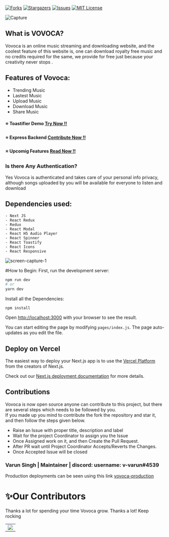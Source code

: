 [![Forks][forks-shield]][forks-url]
[![Stargazers][stars-shield]][stars-url]
[![Issues][issues-shield]][issues-url]
[![MIT License][license-shield]][license-url]

![Capture](https://user-images.githubusercontent.com/47475007/114023460-86d8cd80-9890-11eb-814d-a0d30dbc0b5b.PNG)

## What is VOVOCA?

Vovoca is an online music streaming and downloading website, and the coolest feature of this website is, one can download royalty free music and no credits required for the same, we provide for free just because your creativity never stops
.

## Features of Vovoca:

- Trending Music
- Lastest Music
- Upload Music
- Download Music
- Share Music

#### ⭐ Toastifier Demo <a href="https://toastifier.vercel.app/" target="_blank"> Try Now !! </a>

#### ⭐ Express Backend <a href="https://toastifier.vercel.app/" target="_blank"> Contribute Now !! </a>

#### ⭐ Upcomig Features <a href="https://github.com/varun-singhh/vovoca/blob/Development/FEATURES.md" target="_blank"> Read Now !! </a>

### Is there Any Authentication?

Yes Vovoca is authenticated and takes care of your personal info privacy, although songs uploaded by you will be available for everyone to listen and download

## Dependencies used:

```
- Next JS
- React Redux
- Redux
- React Modal
- React H5 Audio Player
- React Spinner
- React Toastify
- React Icons
- React Responsive
```

![screen-capture-_1_](https://user-images.githubusercontent.com/47475007/114043261-c230c780-98a3-11eb-8526-7a39f52f5b72.gif)

#How to Begin:
First, run the development server:

```bash
npm run dev
# or
yarn dev
```

Install all the Dependencies:

```
npm install
```

Open [http://localhost:3000](http://localhost:3000) with your browser to see the result.

You can start editing the page by modifying `pages/index.js`. The page auto-updates as you edit the file.

[forks-shield]: https://img.shields.io/github/forks/varun-singhh/vovoca
[forks-url]: https://github.com/varun-singhh/vovoca/network/members
[stars-shield]: https://img.shields.io/github/stars/varun-singhh/vovoca
[stars-url]: https://github.com/varun-singhh/vovoca/stargazers
[issues-shield]: https://img.shields.io/github/issues/varun-singhh/vovoca
[issues-url]: https://github.com/varun-singhh/vovoca/issues
[license-shield]: https://img.shields.io/github/license/othneildrew/Best-README-Template
[license-url]: https://github.com/varun-singhh/vovoca/blob/Development/LICENSE.txt

## Deploy on Vercel

The easiest way to deploy your Next.js app is to use the [Vercel Platform](https://vercel.com/new?utm_medium=default-template&filter=next.js&utm_source=create-next-app&utm_campaign=create-next-app-readme) from the creators of Next.js.

Check out our [Next.js deployment documentation](https://nextjs.org/docs/deployment) for more details.

## Contributions

Vovoca is now open source anyone can contribute to this project, but there are several steps which needs to be followed by you.  
If you made up you mind to contribute the fork the repository and star it, and then follow the steps given below.

- Raise an Issue with proper title, description and label
- Wait for the project Coordinator to assign you the Issue
- Once Assigned work on it, and then Create the Pull Request.
- After PR wait until Project Coordinator Accepts/Reverts the Changes.
- Once Accepted Issue will be closed

### Varun Singh | Maintainer | discord: username: v-varun#4539  

Production deployments can be seen using this link [vovoca-production](https://vovoca-frontend-deploy.vercel.app)

# ✨Our Contributors
Thanks a lot for spending your time Vovoca grow. Thanks a lot! Keep rocking

<!-- ALL-CONTRIBUTORS-LIST:START - Do not remove or modify this section -->
<table>
	<tr>
		<td>
      <a href="https://github.com/Deveimer/vovoca-frontend/graphs/contributors">
         <img src="https://contrib.rocks/image?max=50&repo=Deveimer/vovoca-frontend" />
      </a>
		</td>
	</tr>
</table>
